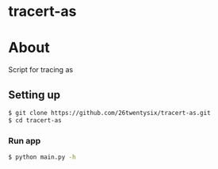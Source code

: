 # tracert-as
# About
Script for tracing as

## Setting up
```sh
$ git clone https://github.com/26twentysix/tracert-as.git
$ cd tracert-as
```

### Run app
```sh
$ python main.py -h
```